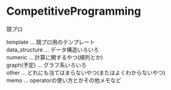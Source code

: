# CompetitiveProgramming
競プロ

template ... 競プロ用のテンプレート  
data_structure ... データ構造いろいろ  
numeric ... 計算に関するやつ(順列とか)  
graph(予定) ... グラフ系いろいろ  
other ... どれにも当てはまらないやつ(またはよくわからないやつ)  
memo ... operatorの使い方とかその他メモなど  
